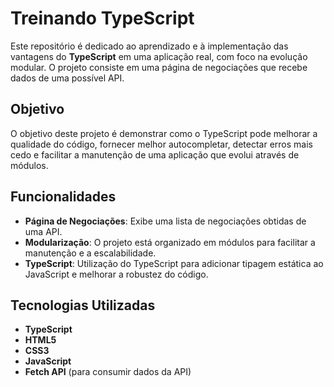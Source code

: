 # Treinando TypeScript

Este repositório é dedicado ao aprendizado e à implementação das vantagens do **TypeScript** em uma aplicação real, com foco na evolução modular. O projeto consiste em uma página de negociações que recebe dados de uma possível API.

## Objetivo

O objetivo deste projeto é demonstrar como o TypeScript pode melhorar a qualidade do código, fornecer melhor autocompletar, detectar erros mais cedo e facilitar a manutenção de uma aplicação que evolui através de módulos.

## Funcionalidades

- **Página de Negociações**: Exibe uma lista de negociações obtidas de uma API.
- **Modularização**: O projeto está organizado em módulos para facilitar a manutenção e a escalabilidade.
- **TypeScript**: Utilização do TypeScript para adicionar tipagem estática ao JavaScript e melhorar a robustez do código.

## Tecnologias Utilizadas

- **TypeScript**
- **HTML5**
- **CSS3**
- **JavaScript**
- **Fetch API** (para consumir dados da API)
